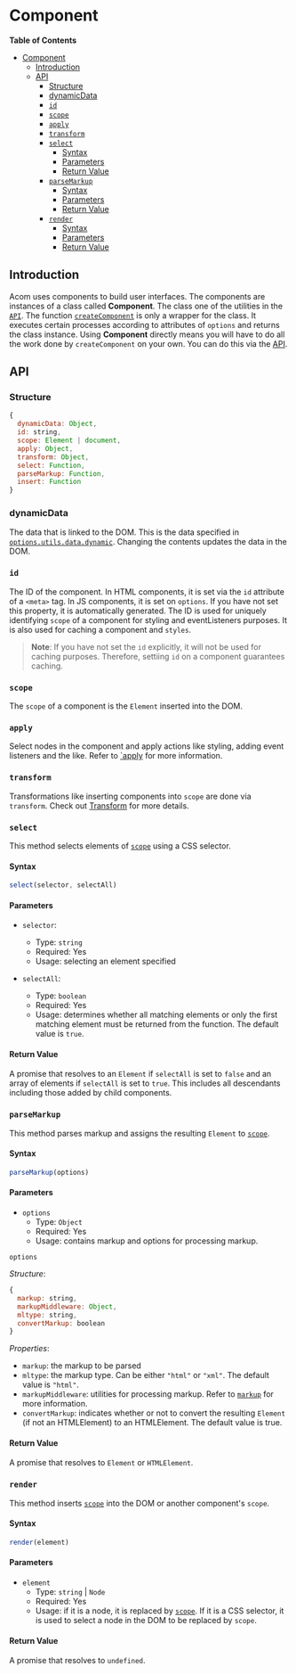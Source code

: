 # Component

__Table of Contents__

- [Component](#component)
  - [Introduction](#introduction)
  - [API](#api)
    - [Structure](#structure)
    - [dynamicData](#dynamicdata)
    - [`id`](#id)
    - [`scope`](#scope)
    - [`apply`](#apply)
    - [`transform`](#transform)
    - [`select`](#select)
      - [Syntax](#syntax)
      - [Parameters](#parameters)
      - [Return Value](#return-value)
    - [`parseMarkup`](#parsemarkup)
      - [Syntax](#syntax-1)
      - [Parameters](#parameters-1)
      - [Return Value](#return-value-1)
    - [`render`](#render)
      - [Syntax](#syntax-2)
      - [Parameters](#parameters-2)
      - [Return Value](#return-value-2)


## Introduction

Acom uses components to build user interfaces. The components are instances of a class called __Component__. The class one of the utilities in the [`API`](../api.md). The function [`createComponent`](../api.md#create-component) is only a wrapper for the class. It executes certain processes according to attributes of `options` and returns the class instance. Using __Component__ directly means you will have to do all the work done by `createComponent` on your own. You can do this via the [API](#api).

## API

### Structure

```js
{
  dynamicData: Object,
  id: string,
  scope: Element | document,
  apply: Object,
  transform: Object,
  select: Function,
  parseMarkup: Function,
  insert: Function
}
```

### dynamicData

The data that is linked to the DOM. This is the data specified in [`options.utils.data.dynamic`](../create-component/utils.md#dynamic-data). Changing the contents updates the data in the DOM.

### `id`

The ID of the component. In HTML components, it is set via the `id` attribute of a `<meta>` tag. In JS components, it is set on `options`. If you have not set this property, it is automatically generated. The ID is used for uniquely identifying `scope` of a component for styling and eventListeners purposes. It is also used for caching a component and `styles`.

> __Note__: If you have not set the `id` explicitly, it will not be used for caching purposes. Therefore, settiing `id` on a component guarantees caching.

### `scope`

The `scope` of a component is the `Element` inserted into the DOM.

### `apply`

Select nodes in the component and apply actions like styling, adding event listeners and the like. Refer to [`apply](./apply.md) for more information.

### `transform`

Transformations like inserting components into `scope` are done via `transform`. Check out [Transform](transform.md) for more details.

### `select`

This method selects elements of [`scope`](#scope) using a CSS selector.

#### Syntax

```js
select(selector, selectAll)
```

#### Parameters

- `selector`:
  - Type: `string`
  - Required: Yes
  - Usage: selecting an element specified

- `selectAll`:
  - Type: `boolean`
  - Required: Yes
  - Usage: determines whether all matching elements or only the first matching element must be returned from the function. The default value is `true`.

#### Return Value

A promise that resolves to an `Element` if `selectAll` is set to `false` and an array of elements if `selectAll` is set to `true`. This includes all descendants including those added by child components.

### `parseMarkup`

This method parses markup and assigns the resulting `Element` to [`scope`](#scope).

#### Syntax

```js
parseMarkup(options)
```

#### Parameters

- `options`
  - Type: `Object`
  - Required: Yes
  - Usage: contains markup and options for processing markup.

`options`

_Structure_:

```js
{
  markup: string,
  markupMiddleware: Object,
  mltype: string,
  convertMarkup: boolean
}
```

_Properties_:

- `markup`: the markup to be parsed
- `mltype`: the markup type. Can be either `"html"` or `"xml"`. The default value is `"html"`.
- `markupMiddleware`: utilities for processing markup. Refer to [`markup`](../create-component/middleware.md) for more information.
- `convertMarkup`: indicates whether or not to convert the resulting `Element` (if not an HTMLElement) to an HTMLElement. The default value is true.

#### Return Value

A promise that resolves to `Element` or `HTMLElement`.

### `render`

This method inserts [`scope`](#scope) into the DOM or another component's `scope`.

#### Syntax

```js
render(element)
```

#### Parameters

- `element`
  - Type: `string` | `Node`
  - Required: Yes
  - Usage: if it is a node, it is replaced by [`scope`](#scope). If it is a CSS selector, it is used to select a node in the DOM to be replaced by `scope`.

#### Return Value

A promise that resolves to `undefined`.
